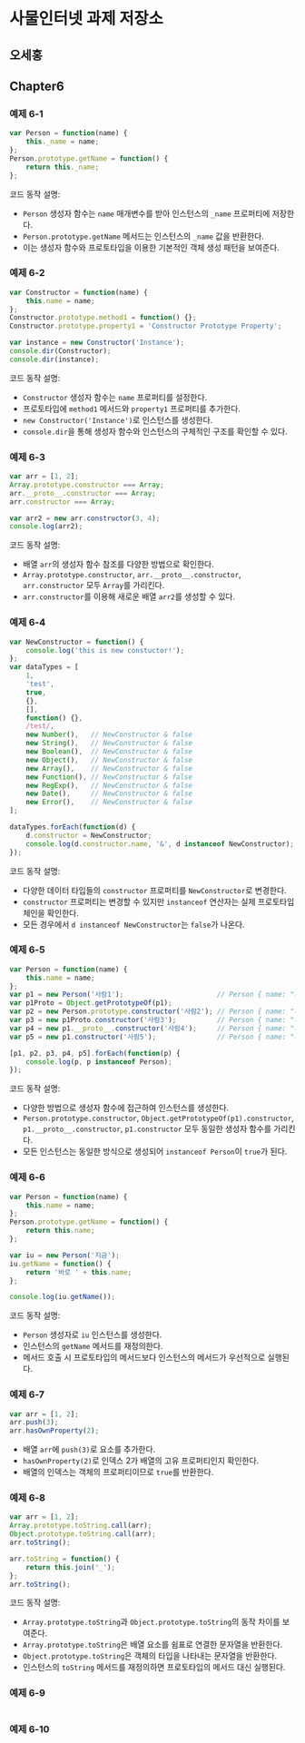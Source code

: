 # 사물인터넷 과제 저장소
## 오세홍

## Chapter6
### 예제 6-1
```javascript
var Person = function(name) {
	this._name = name;
};
Person.prototype.getName = function() {
	return this._name;
};
```
코드 동작 설명:
- `Person` 생성자 함수는 `name` 매개변수를 받아 인스턴스의 `_name` 프로퍼티에 저장한다.
- `Person.prototype.getName` 메서드는 인스턴스의 `_name` 값을 반환한다.
- 이는 생성자 함수와 프로토타입을 이용한 기본적인 객체 생성 패턴을 보여준다.


### 예제 6-2
```javascript
var Constructor = function(name) {
	this.name = name;
};
Constructor.prototype.method1 = function() {};
Constructor.prototype.property1 = 'Constructor Prototype Property';

var instance = new Constructor('Instance');
console.dir(Constructor);
console.dir(instance);
```
코드 동작 설명:
- `Constructor` 생성자 함수는 `name` 프로퍼티를 설정한다.
- 프로토타입에 `method1` 메서드와 `property1` 프로퍼티를 추가한다.
- `new Constructor('Instance')`로 인스턴스를 생성한다.
- `console.dir`을 통해 생성자 함수와 인스턴스의 구체적인 구조를 확인할 수 있다.

### 예제 6-3
```javascript
var arr = [1, 2];
Array.prototype.constructor === Array;
arr.__proto__.constructor === Array;
arr.constructor === Array;

var arr2 = new arr.constructor(3, 4);
console.log(arr2);
```
코드 동작 설명:
- 배열 `arr`의 생성자 함수 참조를 다양한 방법으로 확인한다.
- `Array.prototype.constructor`, `arr.__proto__.constructor`, `arr.constructor` 모두 `Array`를 가리킨다.
- `arr.constructor`를 이용해 새로운 배열 `arr2`를 생성할 수 있다.

### 예제 6-4
```javascript
var NewConstructor = function() {
	console.log('this is new constuctor!');
};
var dataTypes = [
	1,
	'test',
	true,
	{},
	[],
	function() {},
	/test/,
	new Number(),   // NewConstructor & false
	new String(),   // NewConstructor & false
	new Boolean(),  // NewConstructor & false
	new Object(),   // NewConstructor & false
	new Array(),    // NewConstructor & false
	new Function(), // NewConstructor & false
	new RegExp(),   // NewConstructor & false
	new Date(),     // NewConstructor & false
	new Error(),    // NewConstructor & false
];

dataTypes.forEach(function(d) {
	d.constructor = NewConstructor;
	console.log(d.constructor.name, '&', d instanceof NewConstructor);
});
```
코드 동작 설명:
- 다양한 데이터 타입들의 `constructor` 프로퍼티를 `NewConstructor`로 변경한다.
- `constructor` 프로퍼티는 변경할 수 있지만 `instanceof` 연산자는 실제 프로토타입 체인을 확인한다.
- 모든 경우에서 `d instanceof NewConstructor`는 `false`가 나온다.

### 예제 6-5
```javascript
var Person = function(name) {
	this.name = name;
};
var p1 = new Person('사람1');                       // Person { name: "사람1" } true
var p1Proto = Object.getPrototypeOf(p1);
var p2 = new Person.prototype.constructor('사람2'); // Person { name: "사람2" } true
var p3 = new p1Proto.constructor('사람3');          // Person { name: "사람3" } true
var p4 = new p1.__proto__.constructor('사람4');     // Person { name: "사람4" } true
var p5 = new p1.constructor('사람5');               // Person { name: "사람5" } true

[p1, p2, p3, p4, p5].forEach(function(p) {
	console.log(p, p instanceof Person);
});
```
코드 동작 설명:
- 다양한 방법으로 생성자 함수에 접근하여 인스턴스를 생성한다.
- `Person.prototype.constructor`, `Object.getPrototypeOf(p1).constructor`, `p1.__proto__.constructor`, `p1.constructor` 모두 동일한 생성자 함수를 가리킨다.
- 모든 인스턴스는 동일한 방식으로 생성되어 `instanceof Person`이 `true`가 된다.

### 예제 6-6
```javascript
var Person = function(name) {
	this.name = name;
};
Person.prototype.getName = function() {
	return this.name;
};

var iu = new Person('지금');
iu.getName = function() {
	return '바로 ' + this.name;
};

console.log(iu.getName());
```
코드 동작 설명:
- `Person` 생성자로 `iu` 인스턴스를 생성한다.
- 인스턴스의 `getName` 메서드를 재정의한다.
- 메서드 호출 시 프로토타입의 메서드보다 인스턴스의 메서드가 우선적으로 실행된다.

### 예제 6-7
```javascript
var arr = [1, 2];
arr.push(3);
arr.hasOwnProperty(2);
```
- 배열 `arr`에 `push(3)`로 요소를 추가한다.
- `hasOwnProperty(2)`로 인덱스 2가 배열의 고유 프로퍼티인지 확인한다.
- 배열의 인덱스는 객체의 프로퍼티이므로 `true`를 반환한다.

### 예제 6-8
```javascript
var arr = [1, 2];
Array.prototype.toString.call(arr); 
Object.prototype.toString.call(arr); 
arr.toString(); 

arr.toString = function() {
	return this.join('_');
};
arr.toString(); 
```
코드 동작 설명:
- `Array.prototype.toString`과 `Object.prototype.toString`의 동작 차이를 보여준다.
- `Array.prototype.toString`은 배열 요소를 쉼표로 연결한 문자열을 반환한다.
- `Object.prototype.toString`은 객체의 타입을 나타내는 문자열을 반환한다.
- 인스턴스의 `toString` 메서드를 재정의하면 프로토타입의 메서드 대신 실행된다.

### 예제 6-9
```javascript

```


### 예제 6-10
```javascript

```